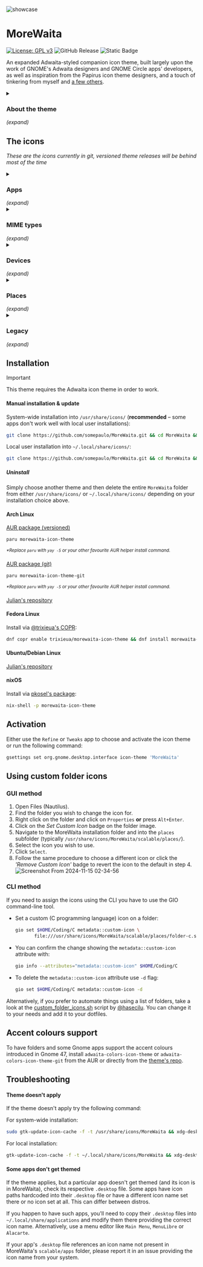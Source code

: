 ![showcase](https://repository-images.githubusercontent.com/543632052/3d86675f-5459-4dad-a48c-4f7845aabd63)

# MoreWaita

[![License: GPL v3](https://img.shields.io/badge/License-GPL%20v3-blue.svg)](https://www.gnu.org/licenses/gpl-3.0) ![GitHub Release](https://img.shields.io/github/v/release/somepaulo/MoreWaita?label=Release&color=007800) ![Static Badge](https://img.shields.io/badge/Made%20in-UK%F0%9F%87%AC%F0%9F%87%A7-blue.svg)

An expanded Adwaita-styled companion icon theme, built largely upon the work of GNOME's Adwaita designers and GNOME Circle apps' developers, as well as inspiration from the Papirus icon theme designers, and a touch of tinkering from myself and [a few others](https://github.com/somepaulo/MoreWaita/graphs/contributors).

<details>
<summary><h3>About the theme</h3> <em>(expand)</em></summary>

The purpose of this theme is to provide third-party apps with a consistent look and feel in Gnome Shell.

The goal of MoreWaita is to add to Adwaita, not modify it, and to do roughly what Breeze does for KDE. This theme does not override any Adwaita icons, nor any Gnome Circle apps icons, nor icons that generally fit into the Adwaita paradigm (like Transmission GTK). Currently, this theme is way less all-inclusive than many others, but the aim is to be on par with Papirus some day. However, this is (mostly) a one-man hobby effort, albeit with some greatly appreciated help, so suggestions, requests, PRs and contributions are very welcome. Please read CONTRIBUTING.md before submitting PRs.

For most icons, especially branded ones, the general idea is to stay as close as possible to the original icons – to the point of using them in full – and giving them the distinct Adwaita 'perspective' and general flatness. One thing this theme deviates from is the Gnome colour palette in brand icons – MoreWaita keeps the brand colours.

This theme is built and tested against vanilla Gnome on Arch Linux. If an icon is in the theme, but is not applying to your app, please open an issue and mention the icon name referenced in your app's `.desktop` file.
</details>

## The icons

_These are the icons currently in git, versioned theme releases will be behind most of the time_
<details>
<summary><h3>Apps</h3> <em>(expand)</em></summary>

![icon](./scalable/apps/abiword.svg "Abiword")
![icon](./scalable/apps/gnome-aisleriot.svg "Aisleriot Solitaire")
![icon](./scalable/apps/alacarte.svg "Alacarte")
![icon](./scalable/apps/alacritty.svg "Alacritty")
![icon](./scalable/apps/androidstudio.svg "Android Studio")
![icon](./scalable/apps/android-studio-canary.svg "Android Studio Canary")
![icon](./scalable/apps/anki.svg "Anki")
![icon](./scalable/apps/anydesk.svg "AnyDesk")
![icon](./scalable/apps/anytype.svg "AnyType")
![icon](./scalable/apps/appflowy.svg "AppFlowy")
![icon](./scalable/apps/ardour.svg "Ardour")
![icon](./scalable/apps/arduino.svg "Arduino")
![icon](./scalable/apps/atomix.svg "Atomix")
![icon](./scalable/apps/audacity.svg "Audacity")
![icon](./scalable/apps/augustus.svg "Augustus")
![icon](./scalable/apps/avogadro.svg "Avogadro")
![icon](./scalable/apps/bambustudio.svg "Bambu Studio")
![icon](./scalable/apps/betterbird.svg "Betterbird")
![icon](./scalable/apps/bitwarden.svg "Bitwarden")
![icon](./scalable/apps/bitwig-studio.svg "Bitwig Studio")
![icon](./scalable/apps/bleachbit.svg "Bleachbit")
![icon](./scalable/apps/blender.svg "Blender")
![icon](./scalable/apps/blockbench.svg "Blockbench")
![icon](./scalable/apps/app.bluebubbles.BlueBubbles.svg "BlueBubbles")
![icon](./scalable/apps/bluemail.svg "BlueMail")
![icon](./scalable/apps/boxbuddyrs.svg "BoxBuddy")
![icon](./scalable/apps/boxy-svg.svg "Boxy SVG")
![icon](./scalable/apps/brave-desktop.svg "Brave")
![icon](./scalable/apps/briar.svg "Briar")
![icon](./scalable/apps/dev.bsnes.bsnes.svg "BSNES")
![icon](./scalable/apps/btop.svg "Btop")
![icon](./scalable/apps/buzz.svg "Buzz")
![icon](./scalable/apps/calibre.svg "Calibre")
![icon](./scalable/apps/calibre-ebook-edit.svg "Calibre Editor")
![icon](./scalable/apps/calibre-viewer.svg "Calibre Viewer")
![icon](./scalable/apps/carla.svg "Carla")
![icon](./scalable/apps/hu.irl.cameractrls.svg "Cameractrls")
![icon](./scalable/apps/carla-control.svg "Carla Control")
![icon](./scalable/apps/cawbird.svg "Cawbird")
![icon](./scalable/apps/chromium-browser.svg "Chromium")
![icon](./scalable/apps/cider.svg "Cider")
![icon](./scalable/apps/clamtk.svg "ClamTK")
![icon](./scalable/apps/de.leopoldluley.Clapgrep.svg "Clapgrep")
![icon](./scalable/apps/com.github.rafostar.Clapper.svg "Clapper")
![icon](./scalable/apps/classicube.svg "ClassiCube")
![icon](./scalable/apps/CMakeSetup.svg "CMake Setup")
![icon](./scalable/apps/org.cockpit_project.CockpitClient.svg "Cockpit Client")
![icon](./scalable/apps/codeblocks.svg "Code::Blocks")
![icon](./scalable/apps/coolercontrol.svg "CoolerControl")
![icon](./scalable/apps/coppwr.svg "coppwr")
![icon](./scalable/apps/code-oss.svg "Code OSS")
![icon](./scalable/apps/corectrl.svg "CoreCtrl")
![icon](./scalable/apps/cudatext-512.svg "CudaText")
![icon](./scalable/apps/cups.svg "CUPS")
![icon](./scalable/apps/cursor.svg "Cursor")
![icon](./scalable/apps/darktable.svg "Darktable")
![icon](./scalable/apps/resolve.svg "DaVinci Resolve")
![icon](./scalable/apps/dbeaver.svg "DBeaver")
![icon](./scalable/apps/deadbeef.svg "DeaDBeeF")
![icon](./scalable/apps/deezer.svg "Deezer")
![icon](./scalable/apps/discord.svg "Discord")
![icon](./scalable/apps/discord-canary.svg "Discord Canary")
![icon](./scalable/apps/org.DolphinEmu.dolphin-emu.svg "Dolphin Emulator")
![icon](./scalable/apps/ringracers.svg "Dr. Robotnik's Ring Racers")
![icon](./scalable/apps/dropbox.svg "Dropbox")
![icon](./scalable/apps/eclipse.svg "Eclipse")
![icon](./scalable/apps/electron.svg "Electron")
![icon](./scalable/apps/electrum.svg "Electrum")
![icon](./scalable/apps/io.element.Element.svg "Element")
![icon](./scalable/apps/emacs.svg "Emacs")
![icon](./scalable/apps/endless-sky.svg "Endless Sky")
![icon](./scalable/apps/enpass.svg "Enpass")
![icon](./scalable/apps/etcher.svg "Etcher")
![icon](./scalable/apps/facebook-messenger.svg "Facebook Messenger")
![icon](./scalable/apps/org.fdroid.Repomaker.svg "F-Droid Repomaker")
![icon](./scalable/apps/figma.svg "Figma")
![icon](./scalable/apps/filezilla.svg "FileZilla")
![icon](./scalable/apps/firefox.svg "Firefox")
![icon](./scalable/apps/firefox-developer-edition.svg "Firefox Developer Edition")
![icon](./scalable/apps/firefox-nightly.svg "Firefox Nightly")
![icon](./scalable/apps/firewall-config.svg "Firewalld")
![icon](./scalable/apps/fish.svg "Fish Shell")
![icon](./scalable/apps/flightgear.svg "FlightGear")
![icon](./scalable/apps/fgcom.svg "FlightGear FGCom")
![icon](./scalable/apps/floorp.svg "Floorp")
![icon](./scalable/apps/foobar2000.svg "Foobar 2000")
![icon](./scalable/apps/foot.svg "Foot")
![icon](./scalable/apps/frappe-books.svg "Frappe Books")
![icon](./scalable/apps/freac.svg "Fre:ac")
![icon](./scalable/apps/freecad.svg "FreeCAD")
![icon](./scalable/apps/freedroidrpg.svg "FreeDroid RPG")
![icon](./scalable/apps/freetube.svg "FreeTube")
![icon](./scalable/apps/fuse-emulator.svg "Fuse Spectrum Emulator")
![icon](./scalable/apps/gda-browser-5.0.svg "Gda Browser")
![icon](./scalable/apps/gda-control-center.svg "Gda Control Center")
![icon](./scalable/apps/gdevelop.svg "GDevelop")
![icon](./scalable/apps/geany.svg "Geany")
![icon](./scalable/apps/geneious.svg "Geneious")
![icon](./scalable/apps/genymotion.svg "Genymotion")
![icon](./scalable/apps/geogebra.svg "Geogebra")
![icon](./scalable/apps/ghostty.svg "Ghostty")
![icon](./scalable/apps/gimagereader.svg "gImageReader")
![icon](./scalable/apps/gimp.svg "GIMP")
![icon](./scalable/apps/github-desktop.svg "GitHub Desktop")
![icon](./scalable/apps/gitkraken.svg "GitKraken")
![icon](./scalable/apps/godot.svg "Godot")
![icon](./scalable/apps/google-chrome.svg "Google Chrome")
![icon](./scalable/apps/google-earth.svg "Google Earth")
![icon](./scalable/apps/google-docs.svg "Google Docs")
![icon](./scalable/apps/google-sheets.svg "Google Sheets")
![icon](./scalable/apps/google-slides.svg "Google Slides")
![icon](./scalable/apps/gparted.svg "GParted")
![icon](./scalable/apps/gpsd-logo.svg "GPSd")
![icon](./scalable/apps/GrandOrgue.svg "GrandOrgue")
![icon](./scalable/apps/grapejuice.svg "Grapejuice")
![icon](./scalable/apps/grapejuice-roblox-player.svg "Grapejuice Player")
![icon](./scalable/apps/grapejuice-roblox-studio.svg "Grapejuice Studio")
![icon](./scalable/apps/grub-customizer.svg "GRUB Customizer")
![icon](./scalable/apps/gsmartcontrol.svg "GSmartControl")
![icon](./scalable/apps/gtkterm.svg "GTKTerm")
![icon](./scalable/apps/gufw.svg "GUFW")
![icon](./scalable/apps/fr.handbrake.ghb.svg "Handbrake")
![icon](./scalable/apps/hardinfo.svg "Hardinfo")
![icon](./scalable/apps/hwloc.svg "Hardware Locality")
![icon](./scalable/apps/headlines.svg "Headlines")
![icon](./scalable/apps/helio-workstation.svg "Helio")
![icon](./scalable/apps/heroic.svg "Heroic Launcher")
![icon](./scalable/apps/hp_logo.svg "HP")
![icon](./scalable/apps/htop.svg "Htop")
![icon](./scalable/apps/org.inkscape.Inkscape.svg "Inkscape")
![icon](./scalable/apps/input-remapper.svg "Input Remapper")
![icon](./scalable/apps/insomnia.svg "Insomnia")
![icon](./scalable/apps/interstellar.svg "Interstellar")
![icon](./scalable/apps/java-openjdk.svg "Java")
![icon](./scalable/apps/jdownloader.svg "JDownloader")
![icon](./scalable/apps/jellyfin.svg "Jellyfin Media Player")
![icon](./scalable/apps/fleet.svg "JetBrains Fleet")
![icon](./scalable/apps/intellij.svg "JetBrains IntelliJ IDEA")
![icon](./scalable/apps/clion.svg "JetBrains CLion")
![icon](./scalable/apps/datagrip.svg "JetBrains DataGrip")
![icon](./scalable/apps/dataspell.svg "JetBrains DataSpell")
![icon](./scalable/apps/goland.svg "JetBrains GoLand")
![icon](./scalable/apps/phpstorm.svg "JetBrains PhpStorm")
![icon](./scalable/apps/pycharm.svg "JetBrains PyCharm")
![icon](./scalable/apps/rider.svg "JetBrains Rider")
![icon](./scalable/apps/rubymine.svg "JetBrains RubyMine")
![icon](./scalable/apps/rustrover.svg "JetBrains RustRover")
![icon](./scalable/apps/webstorm.svg "JetBrains WebStorm")
![icon](./scalable/apps/jetbrains-toolbox.svg "JetBrains Toolbox")
![icon](./scalable/apps/jockey.svg "Jockey")
![icon](./scalable/apps/joplin.svg "Joplin")
![icon](./scalable/apps/josm.svg "JOSM")
![icon](./scalable/apps/julia.svg "Julia")
![icon](./scalable/apps/jupyter.svg "Jupyter")
![icon](./scalable/apps/kate.svg "Kate")
![icon](./scalable/apps/kdenlive.svg "KDEnlive")
![icon](./scalable/apps/keepassxc.svg "Keepass XC")
![icon](./scalable/apps/kicad.svg "KiCad")
![icon](./scalable/apps/kitty.svg "Kitty")
![icon](./scalable/apps/kodi.svg "Kodi")
![icon](./scalable/apps/kolourpaint.svg "Kolourpaint")
![icon](./scalable/apps/kotatogram.svg "Kotatogram")
![icon](./scalable/apps/krita.svg "Krita")
![icon](./scalable/apps/kruler.svg "Kruler")
![icon](./scalable/apps/kvantum.svg "Kvantum")
![icon](./scalable/apps/lazarus.svg "Lazarus")
![icon](./scalable/apps/lazpaint.svg "Lazpaint")
![icon](./scalable/apps/leocad.svg "LeoCAD")
![icon](./scalable/apps/libre-menu-editor.svg "Libre Menu Editor")
![icon](./scalable/apps/libreoffice-writer.svg "LibreOffice Writer")
![icon](./scalable/apps/libreoffice-calc.svg "LibreOffice Calc")
![icon](./scalable/apps/libreoffice-impress.svg "LibreOffice Impress")
![icon](./scalable/apps/libreoffice-draw.svg "LibreOffice Draw")
![icon](./scalable/apps/libreoffice-math.svg "LibreOffice Math")
![icon](./scalable/apps/libreoffice-base.svg "LibreOffice Base")
![icon](./scalable/apps/libreoffice-chart.svg "LibreOffice Chart")
![icon](./scalable/apps/libreoffice-basic.svg "LibreOffice Basic")
![icon](./scalable/apps/libreoffice-startcenter.svg "LibreOffice StartCenter")
![icon](./scalable/apps/librewolf.svg "Librewolf")
![icon](./scalable/apps/liferea.svg "Liferea")
![icon](./scalable/apps/lightworks.svg "Lightworks")
![icon](./scalable/apps/linux-assistant.svg "Linux-Assistant")
![icon](./scalable/apps/localsend.svg "LocalSend")
![icon](./scalable/apps/logseq.svg "Logseq")
![icon](./scalable/apps/lpub3d.svg "LPub3D")
![icon](./scalable/apps/lunacy.svg "Lunacy")
![icon](./scalable/apps/lunarclient.svg "Lunar Client")
![icon](./scalable/apps/lvim.svg "LunarVim")
![icon](./scalable/apps/mailspring.svg "Mailspring")
![icon](./scalable/apps/maple.svg "Maple")
![icon](./scalable/apps/mathematica.svg "Mathematica")
![icon](./scalable/apps/matlab.svg "Matlab")
![icon](./scalable/apps/mattermost.svg "Mattermost")
![icon](./scalable/apps/maxima.svg "Maxima")
![icon](./scalable/apps/MediathekView.svg "MediathekView")
![icon](./scalable/apps/mediainfo.svg "Mediainfo")
![icon](./scalable/apps/mega.svg "Mega")
![icon](./scalable/apps/com.tonikelope.MegaBasterd.svg "MegaBasterd")
![icon](./scalable/apps/nz.mega.MEGAsync.svg "MEGAsync")
![icon](./scalable/apps/net.kuribo64.melonDS.svg "melonDS")
![icon](./scalable/apps/menulibre.svg "Menulibre")
![icon](./scalable/apps/mercury.svg "Mercury")
![icon](./scalable/apps/micro.svg "Micro")
![icon](./scalable/apps/microsoft-edge.svg "Microsoft Edge")
![icon](./scalable/apps/minecraft.svg "Minecraft")
![icon](./scalable/apps/minetest.svg "Minetest")
![icon](./scalable/apps/mixxx.svg "Mixxx")
![icon](./scalable/apps/mockoon.svg "Mockoon")
![icon](./scalable/apps/monero.svg "Monero")
![icon](./scalable/apps/mousam.svg "Mousam")
![icon](./scalable/apps/mpv.svg "mpv")
![icon](./scalable/apps/mumble.svg "Mumble")
![icon](./scalable/apps/musescore.svg "Musescore")
![icon](./scalable/apps/neovide.svg "Neovide")
![icon](./scalable/apps/nvim.svg "Neovim")
![icon](./scalable/apps/netbeans.svg "NetBeans")
![icon](./scalable/apps/gnome-nettool.svg "Network Tools")
![icon](./scalable/apps/network-wired.svg "Network Wired")
![icon](./scalable/apps/nextcloud.svg "NextCloud")
![icon](./scalable/apps/nheko.svg "Nheko")
![icon](./scalable/apps/nicotine-plus.svg "Nicotine+")
![icon](./scalable/apps/Notesnook.svg "Notesnook")
![icon](./scalable/apps/nuclear.svg "Nuclear")
![icon](./scalable/apps/nufraw.svg "nUFRaw")
![icon](./scalable/apps/nvidia.svg "nVidia Settings")
![icon](./scalable/apps/nvtop.svg "NVTOP")
![icon](./scalable/apps/com.obsproject.Studio.svg "OBS Studio")
![icon](./scalable/apps/obsidian.svg "Obsidian")
![icon](./scalable/apps/octave.svg "Octave")
![icon](./scalable/apps/okular.svg "Okular")
![icon](./scalable/apps/onetagger.svg "One Tagger")
![icon](./scalable/apps/org.onlyoffice.desktopeditors.svg "ONLYOFFICE")
![icon](./scalable/apps/openbabel.svg "Open Babel")
![icon](./scalable/apps/openboard.svg "OpenBoard")
![icon](./scalable/apps/openchrom.svg "OpenChrom")
![icon](./scalable/apps/openra-cnc.svg "OpenRA Command & Conquer")
![icon](./scalable/apps/openra-d2k.svg "OpenRA Dune 2000")
![icon](./scalable/apps/openra-ra.svg "OpenRA Red Alert")
![icon](./scalable/apps/openrgb.svg "OpenRGB")
![icon](./scalable/apps/openscad.svg "OpenSCAD")
![icon](./scalable/apps/opensnitch-ui.svg "Open Snitch")
![icon](./scalable/apps/opera.svg "Opera")
![icon](./scalable/apps/osmscout-server.svg "OSM Scout")
![icon](./scalable/apps/opentoonz.svg "OpenToonz")
![icon](./scalable/apps/osu.svg "Osu")
![icon](./scalable/apps/pacseek.svg "Pacseek")
![icon](./scalable/apps/pamac.svg "Pamac")
![icon](./scalable/apps/org.parlatype.Parlatype.svg "Parlatype")
![icon](./scalable/apps/parsehub.svg "Parsehub")
![icon](./scalable/apps/pianoteq.svg "Pianoteq")
![icon](./scalable/apps/pidgin.svg "Pidgin")
![icon](./scalable/apps/pinta.svg "Pinta")
![icon](./scalable/apps/net.poedit.Poedit.svg "Poedit")
![icon](./scalable/apps/polychromatic.svg "Polychromatic")
![icon](./scalable/apps/popcorntime.svg "Popcorn Time")
![icon](./scalable/apps/portmaster.svg "Portmaster")
![icon](./scalable/apps/postman.svg "Postman")
![icon](./scalable/apps/org.gnome.PowerStats.svg "Power Statistics")
![icon](./scalable/apps/prismlauncher.svg "Prism Launcher")
![icon](./scalable/apps/projectM.svg "projectM")
![icon](./scalable/apps/proton-mail.svg "Proton Mail")
![icon](./scalable/apps/protonmail-bridge.svg "Proton Mail Bridge")
![icon](./scalable/apps/protonmail-ie.svg "Proton Mail Import Export App")
![icon](./scalable/apps/proton-pass.svg "Proton Pass")
![icon](./scalable/apps/protonvpn-gui.svg "Proton VPN")
![icon](./scalable/apps/PrusaSlicer.svg "PrusaSlicer")
![icon](./scalable/apps/PrusaSlicer-gcodeviewer.svg "PrusaSlicer GCodeViewer")
![icon](./scalable/apps/pulsar.svg "Pulsar")
![icon](./scalable/apps/pavucontrol.svg "PulseAudio Volume Control")
![icon](./scalable/apps/pure-maps.svg "Pure Maps")
![icon](./scalable/apps/pymol.svg "PyMOL")
![icon](./scalable/apps/qbittorrent.svg "qBitTorrent")
![icon](./scalable/apps/qgis.svg "QGIS")
![icon](./scalable/apps/qq.svg "QQ")
![icon](./scalable/apps/qt5ct.svg "Qt Control Center")
![icon](./scalable/apps/qtcreator.svg "Qt Creator")
![icon](./scalable/apps/assistant.svg "Qt Assistant")
![icon](./scalable/apps/qdbusviewer.svg "Qt D-Bus Viewer")
![icon](./scalable/apps/designer.svg "Qt Designer")
![icon](./scalable/apps/qtdesignstudio.svg "Qt Design Studio")
![icon](./scalable/apps/linguist.svg "Qt Linguist")
![icon](./scalable/apps/qv4l2.svg "Qt Video for Linux Utility")
![icon](./scalable/apps/io.github.quodlibet.QuodLibet.svg "QuodLibet")
![icon](./scalable/apps/io.github.quodlibet.ExFalso.svg "ExFalso")
![icon](./scalable/apps/qucs-s.svg "Qucs-S")
![icon](./scalable/apps/qutebrowser.svg "Qute Browser")
![icon](./scalable/apps/rpi-imager.svg "Raspberry Pi Imager")
![icon](./scalable/apps/rpminstall.svg "RPM Install")
![icon](./scalable/apps/rawtherapee.svg "RawTherapee")
![icon](./scalable/apps/retroarch.svg "Retro Arch")
![icon](./scalable/apps/revolt-desktop.svg "Revolt")
![icon](./scalable/apps/rocketchat.svg "Rocket.Chat")
![icon](./scalable/apps/rstudio.svg "RStudio")
![icon](./scalable/apps/rustdesk.svg "RustDesk")
![icon](./scalable/apps/ryujinx.svg "Ryujinx")
![icon](./scalable/apps/saber.svg "Saber")
![icon](./scalable/apps/scrcpy.svg "Scrcpy")
![icon](./scalable/apps/guiscrcpy.svg "GUI Scrcpy")
![icon](./scalable/apps/scribus.svg "Scribus")
![icon](./scalable/apps/stoken-gui.svg "Security Token")
![icon](./scalable/apps/session-desktop.svg "Session")
![icon](./scalable/apps/setzer.svg "Setzer")
![icon](./scalable/apps/shotwell.svg "Shotwell")
![icon](./scalable/apps/one.alynx.showmethekey.svg "Show Me the Key")
![icon](./scalable/apps/shotcut.svg "Shotcut")
![icon](./scalable/apps/signal-desktop.svg "Signal")
![icon](./scalable/apps/sioyek.svg "Sioyek")
![icon](./scalable/apps/skypeforlinux.svg "Skype")
![icon](./scalable/apps/slack.svg "Slack")
![icon](./scalable/apps/system-software-install.svg "Software")
![icon](./scalable/apps/soundconverter.svg "Sound Converter")
![icon](./scalable/apps/sound-juicer.svg "Sound Juicer")
![icon](./scalable/apps/spek.svg "Spek")
![icon](./scalable/apps/spotify.svg "Spotify")
![icon](./scalable/apps/spyder.svg "Spyder")
![icon](./scalable/apps/sqlitebrowser.svg "SQLite Browser")
![icon](./scalable/apps/standard-notes.svg "Standard Notes")
![icon](./scalable/apps/steam-icon.svg "Steam")
![icon](./scalable/apps/stellarium.svg "Stellarium")
![icon](./scalable/apps/strawberry.svg "Strawberry")
![icon](./scalable/apps/studioone7.svg "Studio One")
![icon](./scalable/apps/sublime-merge.svg "Sublime Merge")
![icon](./scalable/apps/sublime-text.svg "Sublime Text")
![icon](./scalable/apps/surfshark.svg "Surfshark")
![icon](./scalable/apps/suyu.svg "Suyu")
![icon](./scalable/apps/syncthing-gtk.svg "Syncthing")
![icon](./scalable/apps/sysd-manager.svg "SysD Manager")
![icon](./scalable/apps/teams.svg "Teams")
![icon](./scalable/apps/TeamViewer.svg "TeamViewer")
![icon](./scalable/apps/telegram.svg "Telegram")
![icon](./scalable/apps/tenacity.svg "Tenacity")
![icon](./scalable/apps/texmaker.svg "Texmaker")
![icon](./scalable/apps/texstudio.svg "Texstudio")
![icon](./scalable/apps/texts.svg "Texts")
![icon](./scalable/apps/thunderbird.svg "Thunderbird")
![icon](./scalable/apps/tidal-hifi.svg "Tidal Hi-Fi")
![icon](./scalable/apps/todoist.svg "Todoist")
![icon](./scalable/apps/tor-browser.svg "TOR Browser")
![icon](./scalable/apps/trivalent.svg "Trivalent")
![icon](./scalable/apps/tutanota-desktop.svg "Tuta Mail")
![icon](./scalable/apps/ugene.svg "Ugene")
![icon](./scalable/apps/unciv.svg "Unciv")
![icon](./scalable/apps/ungoogled-chromium.svg "Ungoogled Chromium")
![icon](./scalable/apps/unityhub.svg "Unity Hub")
![icon](./scalable/apps/unity-editor-icon.svg "Unity Editor")
![icon](./scalable/apps/veracrypt.svg "VeraCrypt")
![icon](./scalable/apps/vesktop.svg "Vesktop")
![icon](./scalable/apps/via-nativia.svg "VIA")
![icon](./scalable/apps/viber.svg "Viber")
![icon](./scalable/apps/vim.svg "Vim")
![icon](./scalable/apps/virtualbox.svg "VirtualBox")
![icon](./scalable/apps/virt-manager.svg "Virtual Machine Manager")
![icon](./scalable/apps/visual-studio-code.svg "Visual Studio Code")
![icon](./scalable/apps/vivaldi.svg "Vivaldi")
![icon](./scalable/apps/vlc.svg "VLC")
![icon](./scalable/apps/vmware-workstation.svg "VMware Workstation")
![icon](./scalable/apps/vscodium.svg "VSCodium")
![icon](./scalable/apps/warpinator.svg "Warpinator")
![icon](./scalable/apps/waterfox.svg "Waterfox")
![icon](./scalable/apps/waydroid.svg "Waydroid")
![icon](./scalable/apps/webcord.svg "Webcord")
![icon](./scalable/apps/wezterm.svg "Wezterm")
![icon](./scalable/apps/com.github.eneshecan.WhatsAppForLinux.svg "WhatsApp")
![icon](./scalable/apps/whatsapp-business.svg "WhatsApp Business")
![icon](./scalable/apps/windscribe.svg "Windscribe")
![icon](./scalable/apps/wireshark.svg "Wireshark")
![icon](./scalable/apps/wonderpen.svg "WonderPen")
![icon](./scalable/apps/xdvi.svg "xdvi")
![icon](./scalable/apps/xonotic.svg "Xonotic")
![icon](./scalable/apps/xsane.svg "xSane")
![icon](./scalable/apps/yandex-browser.svg "Yandex Browser")
![icon](./scalable/apps/yuzu.svg "Yuzu")
![icon](./scalable/apps/zaproxy.svg "Zed Attack Proxy (ZAP)")
![icon](./scalable/apps/zathura.svg "Zathura")
![icon](./scalable/apps/zed.svg "Zed")
![icon](./scalable/apps/zen-browser.svg "Zen Browser")
![icon](./scalable/apps/0ad.svg "0 A.D.")
![icon](./scalable/apps/zim.svg "Zim")
![icon](./scalable/apps/Zoom.svg "Zoom")
![icon](./scalable/apps/zrythm.svg "Zrythm")
</details>
<details>
<summary><h3>MIME types</h3> <em>(expand)</em></summary>

![icon](./scalable/mimetypes/application-vnd.adobe.aftereffects.project.svg "Adobe AfterEffects Project")
![icon](./scalable/mimetypes/application-illustrator.svg "Adobe Illustrator")
![icon](./scalable/mimetypes/application-x-adobe-indesign.svg "Adobe InDesign")
![icon](./scalable/mimetypes/application-x-photoshop.svg "Adobe Photoshop")
![icon](./scalable/mimetypes/application-vnd.adobe.xd.svg "Adobe XD")
![icon](./scalable/mimetypes/android-package-archive.svg "APK")
![icon](./scalable/mimetypes/application-x-iso9600-appimage.svg "AppImage")
![icon](./scalable/mimetypes/text-x-arduino.svg "Arduino")
![icon](./scalable/mimetypes/text-asciidoc.svg "AsciiDoc")
![icon](./scalable/mimetypes/application-x-audacity-project.svg "Audacity Project")
![icon](./scalable/mimetypes/text-x-bibtex.svg "BibTeX")
![icon](./scalable/mimetypes/application-octet-stream.svg "Binary")
![icon](./scalable/mimetypes/application-x-bitwig-studio.svg "Bitwig Studio")
![icon](./scalable/mimetypes/com.bitwig.BitwigStudio.audio-x.dawproject.svg "Bitwig Studio Project")
![icon](./scalable/mimetypes/text-x-c.svg "C")
![icon](./scalable/mimetypes/text-x-chdr.svg "C Header")
![icon](./scalable/mimetypes/text-x-cpp.svg "C++")
![icon](./scalable/mimetypes/text-x-cpphdr.svg "C++ Header")
![icon](./scalable/mimetypes/text-x-csharp.svg "C#")
![icon](./scalable/mimetypes/application-x-cd-image.svg "CD Image")
![icon](./scalable/mimetypes/text-x-clojure.svg "Clojure")
![icon](./scalable/mimetypes/text-x-cobol.svg "Cobol")
![icon](./scalable/mimetypes/text-x-coffeescript.svg "CoffeeScript")
![icon](./scalable/mimetypes/application-x-cson.svg "CoffeeScript Object Notation")
![icon](./scalable/mimetypes/application-vnd.comicbook+zip.svg "Comic Book")
![icon](./scalable/mimetypes/text-css.svg "CSS")
![icon](./scalable/mimetypes/application-x-deb.svg "deb")
![icon](./scalable/mimetypes/image-vnd.djvu.svg "DjVu")
![icon](./scalable/mimetypes/application-epub+zip.svg "eBook")
![icon](./scalable/mimetypes/application-vnd.flatpak.svg "Flatpak")
![icon](./scalable/mimetypes/text-x-fsharp.svg "F#")
![icon](./scalable/mimetypes/text-x-go.svg "Go")
![icon](./scalable/mimetypes/application-x-godot-project.svg "Godot Project")
![icon](./scalable/mimetypes/application-x-hwp.svg "Hancom Document")
![icon](./scalable/mimetypes/application-vnd.iccprofile.svg "ICC Profile")
![icon](./scalable/mimetypes/text-x-java.svg "Java")
![icon](./scalable/mimetypes/application-x-java-archive.svg "Java Archive")
![icon](./scalable/mimetypes/text-x-javascript.svg "JavaScript")
![icon](./scalable/mimetypes/application-json.svg "JSON")
![icon](./scalable/mimetypes/text-x-julia.svg "Julia")
![icon](./scalable/mimetypes/application-x-ipynb+json.svg "Jupyter Notebook")
![icon](./scalable/mimetypes/text-x-kotlin.svg "Kotlin")
![icon](./scalable/mimetypes/application-vnd.leocad.svg "LeoCAD")
![icon](./scalable/mimetypes/text-x-common-lisp.svg "Lisp")
![icon](./scalable/mimetypes/application-loc+xml.svg "Location")
![icon](./scalable/mimetypes/text-x-log.svg "Log")
![icon](./scalable/mimetypes/text-x-lua.svg "Lua")
![icon](./scalable/mimetypes/application-mbox.svg "Mailbox")
![icon](./scalable/mimetypes/text-x-makefile.svg "Makefile")
![icon](./scalable/mimetypes/application-mathematica.svg "Mathematica")
![icon](./scalable/mimetypes/application-mathematicaplayer.svg "Mathematica Player")
![icon](./scalable/mimetypes/application-vnd.wolfram.mathematica.package.svg "Mathematica Package")
![icon](./scalable/mimetypes/text-x-markdown.svg "Markdown")
![icon](./scalable/mimetypes/text-x-maximasession.svg "Maxima Session")
![icon](./scalable/mimetypes/text-x-maxima-out.svg "Maxima")
![icon](./scalable/mimetypes/text-x-meson.svg "Meson")
![icon](./scalable/mimetypes/application-x-model.svg "Model")
![icon](./scalable/mimetypes/application-x-musescore4portable.svg "MuseScore")
![icon](./scalable/mimetypes/application-x-musescore4portable+xml.svg "MuseScore XML")
![icon](./scalable/mimetypes/text-x-octave.svg "Octave")
![icon](./scalable/mimetypes/oasis-text.svg "Office Document")
![icon](./scalable/mimetypes/oasis-spreadsheet.svg "Office Spreadsheet")
![icon](./scalable/mimetypes/oasis-presentation.svg "Office Presentation")
![icon](./scalable/mimetypes/oasis-drawing.svg "Office Drawing")
![icon](./scalable/mimetypes/oasis-web.svg "Office HTML")
![icon](./scalable/mimetypes/oasis-database.svg "Office Database")
![icon](./scalable/mimetypes/oasis-formula.svg "Office Formula")
![icon](./scalable/mimetypes/oasis-master-document.svg "Office Master Document")
![icon](./scalable/mimetypes/oasis-empty.svg "Office Empty")
![icon](./scalable/mimetypes/oasis-text-template.svg "Office Document Template")
![icon](./scalable/mimetypes/oasis-spreadsheet-template.svg "Office Spreadsheet Template")
![icon](./scalable/mimetypes/oasis-presentation-template.svg "Office Presentation Template")
![icon](./scalable/mimetypes/oasis-drawing-template.svg "Office Drawing Template")
![icon](./scalable/mimetypes/oasis-web-template.svg "Office HTML Template")
![icon](./scalable/mimetypes/oasis-database-template.svg "Office Database Template")
![icon](./scalable/mimetypes/oasis-formula-template.svg "Office Formula Template")
![icon](./scalable/mimetypes/oasis-master-document-template.svg "Office Master Document Template")
![icon](./scalable/mimetypes/oasis-empty-template.svg "Office Empty Template")
![icon](./scalable/mimetypes/text-x-patch.svg "Patch")
![icon](./scalable/mimetypes/application-x-perl.svg "Perl")
![icon](./scalable/mimetypes/application-pdf.svg "PDF")
![icon](./scalable/mimetypes/application-pgp-encrypted.svg "PGP Encrypted")
![icon](./scalable/mimetypes/application-pgp-keys.svg "PGP Key")
![icon](./scalable/mimetypes/application-pgp-signature.svg "PGP Signature")
![icon](./scalable/mimetypes/application-pkix-cert.svg "PGP Certificate")
![icon](./scalable/mimetypes/application-x-php.svg "PHP")
![icon](./scalable/mimetypes/application-postscript.svg "PostScript")
![icon](./scalable/mimetypes/text-x-python.svg "Python")
![icon](./scalable/mimetypes/application-x-python-bytecode.svg "Python Bytecode")
![icon](./scalable/mimetypes/text-x-r.svg "R")
![icon](./scalable/mimetypes/text-x-r-markdown.svg "R Markdown")
![icon](./scalable/mimetypes/application-x-rpm.svg "rpm")
![icon](./scalable/mimetypes/text-x-ruby.svg "Ruby")
![icon](./scalable/mimetypes/text-rust.svg "Rust")
![icon](./scalable/mimetypes/application-vnd.scribus.svg "Scribus")
![icon](./scalable/mimetypes/application-x-shellscript.svg "Shell Script")
![icon](./scalable/mimetypes/application-vnd.snap.svg "Snap")
![icon](./scalable/mimetypes/application-x-spectrum.svg "Spectrum")
![icon](./scalable/mimetypes/application-x-subrip.svg "Subtitles")
![icon](./scalable/mimetypes/text-x-tex.svg "TEX")
![icon](./scalable/mimetypes/application-x-theme.svg "Theme")
![icon](./scalable/mimetypes/application-toml.svg "TOML")
![icon](./scalable/mimetypes/application-x-bittorrent.svg "Torrent")
![icon](./scalable/mimetypes/text-x-gettext-translation.svg "Translation")
![icon](./scalable/mimetypes/text-x-gettext-translation-template.svg "Translation Template")
![icon](./scalable/mimetypes/application-x-gettext-translation.svg "Translation Compiled")
![icon](./scalable/mimetypes/text-x-typescript.svg "TypeScript")
![icon](./scalable/mimetypes/text-x-typst.svg "Typst")
![icon](./scalable/mimetypes/text-x-vala.svg "Vala")
![icon](./scalable/mimetypes/application-xml.svg "XML")
![icon](./scalable/mimetypes/application-x-xopp.svg "xApp")
![icon](./scalable/mimetypes/application-x-yaml.svg "YAML")
![icon](./scalable/mimetypes/virtualbox-hdd.svg "VirtualBox HDD Image")
![icon](./scalable/mimetypes/virtualbox-ova.svg "VirtualBox OVA Image")
![icon](./scalable/mimetypes/virtualbox-ovf.svg "VirtualBox OVF Image")
![icon](./scalable/mimetypes/virtualbox-vbox.svg "VirtualBox VBox Image")
![icon](./scalable/mimetypes/virtualbox-vbox-extpack.svg "VirtualBox VBox Extension Pack Image")
![icon](./scalable/mimetypes/virtualbox-vdi.svg "VirtualBox VDI Image")
![icon](./scalable/mimetypes/virtualbox-vhd.svg "VirtualBox VHD Image")
![icon](./scalable/mimetypes/virtualbox-vmdk.svg "VirtualBox VMDK Image")
![icon](./scalable/mimetypes/application-wasm.svg "WebAssembly")
![icon](./scalable/mimetypes/org.wireshark.Wireshark-mimetype.svg "Wireshark Packet Capture")
</details>
<details>
<summary><h3>Devices</h3> <em>(expand)</em></summary>

![icon](./scalable/devices/audio-card.svg "Audio Card")
![icon](./scalable/devices/cpu.svg "CPU")
![icon](./scalable/devices/keyboard.svg "Virtual Keyboard")
![icon](./scalable/devices/memory.svg "Memory")
![icon](./scalable/devices/network-card.svg "Network Card")
![icon](./scalable/apps/jockey.svg "PCI Card")
![icon](./scalable/devices/audio-speakers.svg "Speakers")
![icon](./scalable/devices/drive-harddisk-solidstate.svg "SSD")
![icon](./scalable/devices/media-tape.svg "Tape")
![icon](./scalable/devices/uninterruptible-power-supply.svg "UPS")
</details>
<details>
<summary><h3>Places</h3> <em>(expand)</em></summary>

![icon](./scalable/places/folder-3dbenchy.svg "3DBenchy")
![icon](./scalable/places/folder-android.svg "Android")
![icon](./scalable/places/folder-appimage.svg "AppImage")
![icon](./scalable/places/folder-archlinux.svg "Arch Linux")
![icon](./scalable/places/folder-arduino.svg "Arduino")
![icon](./scalable/places/folder-backup.svg "Backup")
![icon](./scalable/places/folder-bitwig.svg "Bitwig")
![icon](./scalable/places/folder-blender.svg "Blender")
![icon](./scalable/places/folder-books.svg "Books")
![icon](./scalable/places/folder-c.svg "C")
![icon](./scalable/places/folder-camera.svg "Camera")
![icon](./scalable/places/folder-code.svg "Code")
![icon](./scalable/places/folder-codeberg.svg "Codeberg")
![icon](./scalable/places/folder-cplusplus.svg "C++")
![icon](./scalable/places/folder-csharp.svg "C#")
![icon](./scalable/places/folder-dropbox.svg "Dropbox")
![icon](./scalable/places/folder-earth.svg "Earth")
![icon](./scalable/places/folder-emacs.svg "Emacs")
![icon](./scalable/places/folder-extensions.svg "Extensions")
![icon](./scalable/places/folder-fedora.svg "Fedora")
![icon](./scalable/places/folder-flatpak.svg "Flatpak")
![icon](./scalable/places/folder-freecad.svg "FreeCAD")
![icon](./scalable/places/folder-games.svg "Games")
![icon](./scalable/places/folder-gimp.svg "GIMP")
![icon](./scalable/places/folder-git.svg "Git")
![icon](./scalable/places/folder-github.svg "GitHub")
![icon](./scalable/places/folder-gitlab.svg "GitLab")
![icon](./scalable/places/folder-globe.svg "Globe")
![icon](./scalable/places/folder-gnome.svg "GNOME")
![icon](./scalable/places/folder-go.svg "GO")
![icon](./scalable/places/folder-godot.svg "Godot")
![icon](./scalable/places/folder-google-drive.svg "Google Drive")
![icon](./scalable/places/folder-inkscape.svg "Inkscape")
![icon](./scalable/places/folder-java.svg "Java")
![icon](./scalable/places/folder-kde.svg "KDE")
![icon](./scalable/places/folder-kicad.svg "KiCad")
![icon](./scalable/places/folder-local.svg "Local")
![icon](./scalable/places/folder-lua.svg "Lua")
![icon](./scalable/places/folder-mega.svg "Mega")
![icon](./scalable/places/folder-money.svg "Money")
![icon](./scalable/places/folder-musescore.svg "Musescore")
![icon](./scalable/places/folder-neovim.svg "Neovim")
![icon](./scalable/places/folder-nextcloud.svg "NextCloud")
![icon](./scalable/places/folder-nix.svg "Nix")
![icon](./scalable/places/folder-onedrive.svg "OneDrive")
![icon](./scalable/places/folder-openscad.svg "OpenSCAD")
![icon](./scalable/places/folder-opensuse.svg "OpenSUSE")
![icon](./scalable/places/folder-platformio.svg "PlatformIO")
![icon](./scalable/places/folder-podcast.svg "Podcast")
![icon](./scalable/places/folder-private.svg "Private")
![icon](./scalable/places/folder-projects.svg "Projects")
![icon](./scalable/places/folder-python.svg "Python")
![icon](./scalable/places/folder-r.svg "R")
![icon](./scalable/places/folder-raspberry-pi.svg "Raspberry Pi")
![icon](./scalable/places/folder-recent.svg "Recent")
![icon](./scalable/places/folder-redhat.svg "Red Hat")
![icon](./scalable/places/folder-ruby.svg "Ruby")
![icon](./scalable/places/folder-rust.svg "Rust")
![icon](./scalable/places/folder-school.svg "School")
![icon](./scalable/places/folder-screencast.svg "Screencast")
![icon](./scalable/places/folder-screenshot.svg "Screenshot")
![icon](./scalable/places/folder-shell.svg "Shell")
![icon](./scalable/places/folder-syncthing.svg "Syncthing")
![icon](./scalable/places/folder-temp.svg "Temp")
![icon](./scalable/places/folder-torrent.svg "Torrent")
![icon](./scalable/places/folder-translation.svg "Translation")
![icon](./scalable/places/folder-ubuntu.svg "Ubuntu")
![icon](./scalable/places/folder-user.svg "User")
![icon](./scalable/places/folder-vala.svg "Vala")
![icon](./scalable/places/folder-wine.svg "Wine")
![icon](./scalable/places/folder-work.svg "Work")

</details>
<details>
<summary><h3>Legacy</h3> <em>(expand)</em></summary>

#### Apps & MIME types
![icon](./scalable/legacy/accessories-character-map.svg "Character Map")
![icon](./scalable/legacy/system-file-manager.svg "File manager")
![icon](./scalable/legacy/accessories-text-editor.svg "Text editor")
![icon](./scalable/legacy/package.svg "Package")

#### Categories
![icon](./scalable/legacy/applications-all.svg "All apps category")
![icon](./scalable/legacy/applications-accessories.svg "Accessories app category")
![icon](./scalable/legacy/applications-development.svg "Development app category")
![icon](./scalable/legacy/applications-education.svg "Education app category")
![icon](./scalable/legacy/applications-electronics.svg "Electronics app category")
![icon](./scalable/legacy/applications-engineering.svg "Engineering app category")
![icon](./scalable/legacy/applications-games.svg "Games app category")
![icon](./scalable/legacy/applications-graphics.svg "Graphics app category")
![icon](./scalable/legacy/applications-internet.svg "Internet app category")
![icon](./scalable/legacy/applications-multimedia.svg "Multimedia app category")
![icon](./scalable/legacy/applications-office.svg "Office app category")
![icon](./scalable/legacy/applications-other.svg "Other app category")
![icon](./scalable/legacy/applications-science.svg "Science app category")
![icon](./scalable/legacy/applications-system.svg "System app category")
![icon](./scalable/legacy/applications-utilities.svg "Utilities app category")

#### Preferences
![icon](./scalable/legacy/preferences-desktop.svg "Preferences")
![icon](./scalable/legacy/preferences-desktop-accessibility.svg "Accessibility preferences")
![icon](./scalable/legacy/preferences-desktop-theme.svg "Desktop Preferences")
![icon](./scalable/legacy/preferences-desktop-locale.svg "Locale preferences")
![icon](./scalable/legacy/preferences-system-network.svg "Network Preferences")
![icon](./scalable/legacy/preferences-desktop-screensaver.svg "Screensaver preferences")
![icon](./scalable/legacy/system-users.svg "User preferences")
![icon](./scalable/legacy/preferences-desktop-wallpaper.svg "Wallpaper preferences")

#### Actions
![icon](./scalable/legacy/system-lock-screen.svg "Lock screen")
![icon](./scalable/legacy/system-log-out.svg "Log out")
![icon](./scalable/legacy/system-suspend.svg "Suspend")
![icon](./scalable/legacy/system-suspend-hibernate.svg "Hibernate")
![icon](./scalable/legacy/system-reboot.svg "Reboot")
![icon](./scalable/legacy/system-shutdown.svg "Shutdown")

#### Places
![icon](./scalable/places/folder-3dbenchy-legacy.svg "3DBenchy")
![icon](./scalable/places/folder-android-legacy.svg "Android")
![icon](./scalable/places/folder-appimage-legacy.svg "AppImage")
![icon](./scalable/places/folder-archlinux-legacy.svg "Arch Linux")
![icon](./scalable/places/folder-arduino-legacy.svg "Arduino")
![icon](./scalable/places/folder-backup-legacy.svg "Backup")
![icon](./scalable/places/folder-bitwig-legacy.svg "Bitwig")
![icon](./scalable/places/folder-blender-legacy.svg "Blender")
![icon](./scalable/places/folder-books-legacy.svg "Books")
![icon](./scalable/places/folder-c-legacy.svg "C")
![icon](./scalable/places/folder-camera-legacy.svg "Camera")
![icon](./scalable/places/folder-code-legacy.svg "Code")
![icon](./scalable/places/folder-codeberg-legacy.svg "Codeberg")
![icon](./scalable/places/folder-cplusplus-legacy.svg "C++")
![icon](./scalable/places/folder-csharp-legacy.svg "C#")
![icon](./scalable/places/folder-dropbox-legacy.svg "Dropbox")
![icon](./scalable/places/folder-earth-legacy.svg "Earth")
![icon](./scalable/places/folder-emacs-legacy.svg "Emacs")
![icon](./scalable/places/folder-extensions-legacy.svg "Extensions")
![icon](./scalable/places/folder-fedora-legacy.svg "Fedora")
![icon](./scalable/places/folder-flatpak-legacy.svg "Flatpak")
![icon](./scalable/places/folder-freecad-legacy.svg "FreeCAD")
![icon](./scalable/places/folder-games-legacy.svg "Games")
![icon](./scalable/places/folder-gimp-legacy.svg "GIMP")
![icon](./scalable/places/folder-git-legacy.svg "Git")
![icon](./scalable/places/folder-github-legacy.svg "GitHub")
![icon](./scalable/places/folder-gitlab-legacy.svg "GitLab")
![icon](./scalable/places/folder-globe-legacy.svg "Globe")
![icon](./scalable/places/folder-gnome-legacy.svg "GNOME")
![icon](./scalable/places/folder-go-legacy.svg "GO")
![icon](./scalable/places/folder-godot-legacy.svg "Godot")
![icon](./scalable/places/folder-google-drive-legacy.svg "Google Drive")
![icon](./scalable/places/folder-inkscape-legacy.svg "Inkscape")
![icon](./scalable/places/folder-java-legacy.svg "Java")
![icon](./scalable/places/folder-kde-legacy.svg "KDE")
![icon](./scalable/places/folder-kicad-legacy.svg "KiCad")
![icon](./scalable/places/folder-local-legacy.svg "Local")
![icon](./scalable/places/folder-lua-legacy.svg "Lua")
![icon](./scalable/places/folder-mega-legacy.svg "Mega")
![icon](./scalable/places/folder-money-legacy.svg "Money")
![icon](./scalable/places/folder-musescore-legacy.svg "Musescore")
![icon](./scalable/places/folder-neovim-legacy.svg "Neovim")
![icon](./scalable/places/folder-nextcloud-legacy.svg "NextCloud")
![icon](./scalable/places/folder-nix-legacy.svg "Nix")
![icon](./scalable/places/folder-onedrive-legacy.svg "OneDrive")
![icon](./scalable/places/folder-openscad-legacy.svg "OpenSCAD")
![icon](./scalable/places/folder-opensuse-legacy.svg "OpenSUSE")
![icon](./scalable/places/folder-platformio-legacy.svg "PlatformIO")
![icon](./scalable/places/folder-podcast-legacy.svg "Podcast")
![icon](./scalable/places/folder-private-legacy.svg "Private")
![icon](./scalable/places/folder-projects-legacy.svg "Projects")
![icon](./scalable/places/folder-python-legacy.svg "Python")
![icon](./scalable/places/folder-r-legacy.svg "R")
![icon](./scalable/places/folder-raspberry-pi-legacy.svg "Raspberry Pi")
![icon](./scalable/places/folder-recent-legacy.svg "Recent")
![icon](./scalable/places/folder-redhat-legacy.svg "Red Hat")
![icon](./scalable/places/folder-ruby-legacy.svg "Ruby")
![icon](./scalable/places/folder-rust-legacy.svg "Rust")
![icon](./scalable/places/folder-school-legacy.svg "School")
![icon](./scalable/places/folder-screencast-legacy.svg "Screencast")
![icon](./scalable/places/folder-screenshot-legacy.svg "Screenshot")
![icon](./scalable/places/folder-shell-legacy.svg "Shell")
![icon](./scalable/places/folder-syncthing-legacy.svg "Syncthing")
![icon](./scalable/places/folder-temp-legacy.svg "Temp")
![icon](./scalable/places/folder-translation-legacy.svg "Translation")
![icon](./scalable/places/folder-ubuntu-legacy.svg "Ubuntu")
![icon](./scalable/places/folder-user-legacy.svg "User")
![icon](./scalable/places/folder-vala-legacy.svg "Vala")
![icon](./scalable/places/folder-wine-legacy.svg "Wine")
![icon](./scalable/places/folder-work-legacy.svg "Work")
</details>

## Installation

> [!IMPORTANT]
> This theme requires the Adwaita icon theme in order to work.

#### Manual installation & update

System-wide installation into `/usr/share/icons/` (**recommended** – some apps don't work well with local user installations):

```sh
git clone https://github.com/somepaulo/MoreWaita.git && cd MoreWaita && sudo ./install.sh
```

Local user installation into `~/.local/share/icons/`:

```sh
git clone https://github.com/somepaulo/MoreWaita.git && cd MoreWaita && ./install.sh
```

##### Uninstall

Simply choose another theme and then delete the entire `MoreWaita` folder from either `/usr/share/icons/` or `~/.local/share/icons/` depending on your installation choice above.

#### Arch Linux

[AUR package (versioned)](https://aur.archlinux.org/packages/morewaita-icon-theme)

```sh
paru morewaita-icon-theme
```

<sup>_*Replace `paru` with `yay -S` or your other favourite AUR helper install command._</sup>

[AUR package (git)](https://aur.archlinux.org/packages/morewaita-icon-theme-git)

```sh
paru morewaita-icon-theme-git
```

<sup>_*Replace `paru` with `yay -S` or your other favourite AUR helper install command._</sup>

[Julian's repository](https://gitlab.com/julianfairfax/package-repo#how-to-add-repository-for-arch-based-linux-distributions)

#### Fedora Linux

Install via [@trixieua's COPR](https://copr.fedorainfracloud.org/coprs/trixieua/morewaita-icon-theme):

```sh
dnf copr enable trixieua/morewaita-icon-theme && dnf install morewaita-icon-theme
```

#### Ubuntu/Debian Linux

[Julian's repository](https://gitlab.com/julianfairfax/package-repo#how-to-add-repository-for-debian-based-linux-distributions)

#### nixOS

Install via [pkosel's package](https://search.nixos.org/packages?channel=unstable&show=morewaita-icon-theme):

```sh
nix-shell -p morewaita-icon-theme
```

## Activation

Either use the `Refine` or `Tweaks` app to choose and activate the icon theme or run the following command:

```sh
gsettings set org.gnome.desktop.interface icon-theme 'MoreWaita'
```

## Using custom folder icons

### GUI method

1. Open Files (Nautilus).
2. Find the folder you wish to change the icon for.
3. Right click on the folder and click on `Properties` **or** press `Alt+Enter`.
4. Click on the _Set Custom Icon_ badge on the folder image.
5. Navigate to the MoreWaita installation folder and into the `places` subfolder (typically `/usr/share/icons/MoreWaita/scalable/places/`).
6. Select the icon you wish to use.
7. Click `Select`.
8. Follow the same procedure to choose a different icon or click the _'Remove Custom Icon'_ badge to revert the icon to the default in step 4.  
![Screenshot From 2024-11-15 02-34-56](https://github.com/user-attachments/assets/a21e270d-b75e-4bf3-85d2-c3bc47b769ce)

### CLI method

If you need to assign the icons using the CLI you have to use the GIO command-line tool.

- Set a custom (C programming language) icon on a folder:

    ```sh
    gio set $HOME/Coding/C metadata::custom-icon \
           file:///usr/share/icons/MoreWaita/scalable/places/folder-c.svg
    ```

- You can confirm the change showing the `metadata::custom-icon` attribute with:

    ```sh
    gio info --attributes="metadata::custom-icon" $HOME/Coding/C
    ```

- To delete the `metadata::custom-icon` attribute use `-d` flag:

    ```sh
    gio set $HOME/Coding/C metadata::custom-icon -d
    ```

Alternatively, if you prefer to automate things using a list of folders, take a look at the [custom_folder_icons.sh](./custom_folder_icons.sh) script by [@hasecilu](https://github.com/hasecilu). You can change it to your needs and add it to your dotfiles.

## Accent colours support

To have folders and some Gnome apps support the accent colours introduced in Gnome 47, install `adwaita-colors-icon-theme` or `adwaita-colors-icon-theme-git` from the AUR or directly from the [theme's repo](https://github.com/dpejoh/Adwaita-colors).

## Troubleshooting

#### Theme doesn't apply

If the theme doesn't apply try the following command:

For system-wide installation:

```sh
sudo gtk-update-icon-cache -f -t /usr/share/icons/MoreWaita && xdg-desktop-menu forceupdate
```

For local installation:

```sh
gtk-update-icon-cache -f -t ~/.local/share/icons/MoreWaita && xdg-desktop-menu forceupdate
```

#### Some apps don't get themed

If the theme applies, but a particular app doesn't get themed (and its icon is in MoreWaita), check its respective `.desktop` file. Some apps have icon paths hardcoded into their `.desktop` file or have a different icon name set there or no icon set at all. This can differ between distros.

If you happen to have such apps, you'll need to copy their `.desktop` files into `~/.local/share/applications` and modify them there providing the correct icon name. Alternatively, use a menu editor like `Main Menu`, `MenuLibre` or `Alacarte`.

If your app's `.desktop` file references an icon name not present in MoreWaita's `scalable/apps` folder, please report it in an issue providing the icon name from your system.
